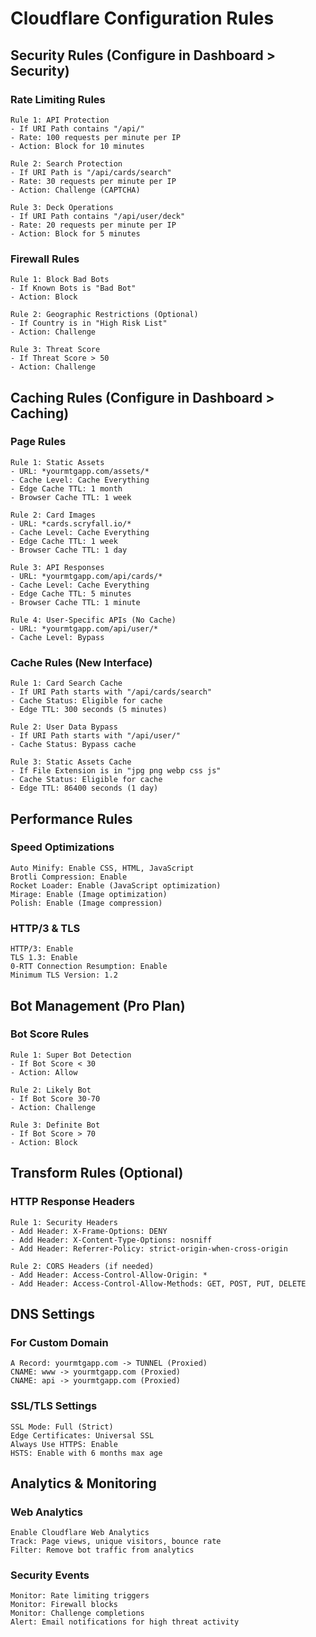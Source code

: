 # Cloudflare Configuration Rules

## Security Rules (Configure in Dashboard > Security)

### Rate Limiting Rules
```
Rule 1: API Protection
- If URI Path contains "/api/"
- Rate: 100 requests per minute per IP
- Action: Block for 10 minutes

Rule 2: Search Protection  
- If URI Path is "/api/cards/search"
- Rate: 30 requests per minute per IP
- Action: Challenge (CAPTCHA)

Rule 3: Deck Operations
- If URI Path contains "/api/user/deck"
- Rate: 20 requests per minute per IP
- Action: Block for 5 minutes
```

### Firewall Rules
```
Rule 1: Block Bad Bots
- If Known Bots is "Bad Bot"
- Action: Block

Rule 2: Geographic Restrictions (Optional)
- If Country is in "High Risk List"
- Action: Challenge

Rule 3: Threat Score
- If Threat Score > 50
- Action: Challenge
```

## Caching Rules (Configure in Dashboard > Caching)

### Page Rules
```
Rule 1: Static Assets
- URL: *yourmtgapp.com/assets/*
- Cache Level: Cache Everything
- Edge Cache TTL: 1 month
- Browser Cache TTL: 1 week

Rule 2: Card Images
- URL: *cards.scryfall.io/*
- Cache Level: Cache Everything  
- Edge Cache TTL: 1 week
- Browser Cache TTL: 1 day

Rule 3: API Responses
- URL: *yourmtgapp.com/api/cards/*
- Cache Level: Cache Everything
- Edge Cache TTL: 5 minutes
- Browser Cache TTL: 1 minute

Rule 4: User-Specific APIs (No Cache)
- URL: *yourmtgapp.com/api/user/*
- Cache Level: Bypass
```

### Cache Rules (New Interface)
```
Rule 1: Card Search Cache
- If URI Path starts with "/api/cards/search"
- Cache Status: Eligible for cache
- Edge TTL: 300 seconds (5 minutes)

Rule 2: User Data Bypass
- If URI Path starts with "/api/user/"  
- Cache Status: Bypass cache

Rule 3: Static Assets Cache
- If File Extension is in "jpg png webp css js"
- Cache Status: Eligible for cache
- Edge TTL: 86400 seconds (1 day)
```

## Performance Rules

### Speed Optimizations
```
Auto Minify: Enable CSS, HTML, JavaScript
Brotli Compression: Enable
Rocket Loader: Enable (JavaScript optimization)
Mirage: Enable (Image optimization)
Polish: Enable (Image compression)
```

### HTTP/3 & TLS
```
HTTP/3: Enable
TLS 1.3: Enable
0-RTT Connection Resumption: Enable
Minimum TLS Version: 1.2
```

## Bot Management (Pro Plan)

### Bot Score Rules
```
Rule 1: Super Bot Detection
- If Bot Score < 30
- Action: Allow

Rule 2: Likely Bot
- If Bot Score 30-70
- Action: Challenge

Rule 3: Definite Bot  
- If Bot Score > 70
- Action: Block
```

## Transform Rules (Optional)

### HTTP Response Headers
```
Rule 1: Security Headers
- Add Header: X-Frame-Options: DENY
- Add Header: X-Content-Type-Options: nosniff
- Add Header: Referrer-Policy: strict-origin-when-cross-origin

Rule 2: CORS Headers (if needed)
- Add Header: Access-Control-Allow-Origin: *
- Add Header: Access-Control-Allow-Methods: GET, POST, PUT, DELETE
```

## DNS Settings

### For Custom Domain
```
A Record: yourmtgapp.com -> TUNNEL (Proxied)
CNAME: www -> yourmtgapp.com (Proxied)
CNAME: api -> yourmtgapp.com (Proxied)
```

### SSL/TLS Settings
```
SSL Mode: Full (Strict)
Edge Certificates: Universal SSL
Always Use HTTPS: Enable
HSTS: Enable with 6 months max age
```

## Analytics & Monitoring

### Web Analytics
```
Enable Cloudflare Web Analytics
Track: Page views, unique visitors, bounce rate
Filter: Remove bot traffic from analytics
```

### Security Events
```
Monitor: Rate limiting triggers
Monitor: Firewall blocks
Monitor: Challenge completions
Alert: Email notifications for high threat activity
```